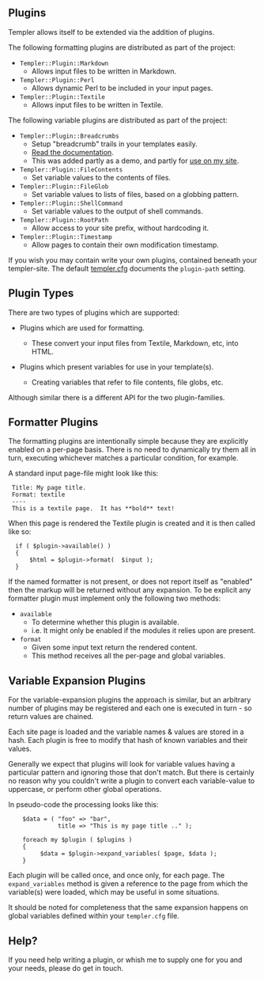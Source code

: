 Plugins
--------

Templer allows itself to be extended via the addition of plugins.

The following formatting plugins are distributed as part of the project:

* `Templer::Plugin::Markdown`
   * Allows input files to be written in Markdown.
* `Templer::Plugin::Perl`
   * Allows dynamic Perl to be included in your input pages.
* `Templer::Plugin::Textile`
   * Allows input files to be written in Textile.

The following variable plugins are distributed as part of the project:

* `Templer::Plugin::Breadcrumbs`
   * Setup "breadcrumb" trails in your templates easily.
   * [Read the documentation](https://raw.github.com/skx/templer/master/lib/Templer/Plugin/Breadcrumbs.pm).
   * This was added partly as a demo, and partly for [use on my site](http://steve.org.uk/Software/templer/).
* `Templer::Plugin::FileContents`
   * Set variable values to the contents of files.
* `Templer::Plugin::FileGlob`
   * Set variable values to lists of files, based on a globbing pattern.
* `Templer::Plugin::ShellCommand`
   * Set variable values to the output of shell commands.
* `Templer::Plugin::RootPath`
   * Allow access to your site prefix, without hardcoding it.
* `Templer::Plugin::Timestamp`
   * Allow pages to contain their own modification timestamp.

If you wish you may contain write your own plugins, contained beneath your
templer-site.  The default [templer.cfg](templer.cfg.sample) documents the 
`plugin-path` setting.




Plugin Types
------------

There are two types of plugins which are supported:

* Plugins which are used for formatting.
    * These convert your input files from Textile, Markdown, etc, into HTML.

* Plugins which present variables for use in your template(s).
    * Creating variables that refer to file contents, file globs, etc.

Although similar there is a different API for the two plugin-families.




Formatter Plugins
------------------

The formatting plugins are intentionally simple because they are explicitly
enabled on a per-page basis.  There is no need to dynamically try them all in
turn, executing whichever matches a particular condition, for example.

A standard input page-file might look like this:

     Title: My page title.
     Format: textile
     ----
     This is a textile page.  It has **bold** text!

When this page is rendered the Textile plugin is created and it is then called
like so:

      if ( $plugin->available() )
      {
          $html = $plugin->format(  $input );
      }

If the named formatter is not present, or does not report itself as "enabled"
then the markup will be returned without any expansion.  To be explicit
any formatter plugin must implement only the following two methods:

* `available`
   * To determine whether this plugin is available.
   * i.e. It might only be enabled if the modules it relies upon are present.
* `format`
   * Given some input text return the rendered content.
   * This method receives all the per-page and global variables.



Variable Expansion Plugins
--------------------------

For the variable-expansion plugins the approach is similar, but an arbitrary
number of plugins may be registered and each one is executed in turn - so
return values are chained.

Each site page is loaded and the variable names & values are stored in a
hash.  Each plugin is free to modify that hash of known variables and
their values.

Generally we expect that plugins will look for variable values having
a particular pattern and ignoring those that don't match.  But there is
certainly no reason why you couldn't write a plugin to convert each
variable-value to uppercase, or perform other global operations.

In pseudo-code the processing looks like this:


        $data = ( "foo" => "bar",
                  title => "This is my page title .." );

        foreach my $plugin ( $plugins )
        {
             $data = $plugin->expand_variables( $page, $data );
        }


Each plugin will be called once, and once only, for each page.  The
`expand_variables` method is given a reference to the page from which the
variable(s) were loaded, which may be useful in some situations.

It should be noted for completeness that the same expansion happens on global
variables defined within your `templer.cfg` file.


Help?
-----

If you need help writing a plugin, or whish me to supply one for you and your needs,
please do get in touch.

